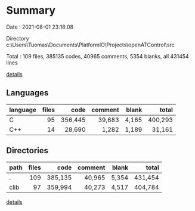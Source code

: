 # Summary

Date : 2021-08-01 23:18:08

Directory c:\Users\Tuomas\Documents\PlatformIO\Projects\openATControl\src

Total : 109 files,  385135 codes, 40965 comments, 5354 blanks, all 431454 lines

[details](details.md)

## Languages
| language | files | code | comment | blank | total |
| :--- | ---: | ---: | ---: | ---: | ---: |
| C | 95 | 356,445 | 39,683 | 4,165 | 400,293 |
| C++ | 14 | 28,690 | 1,282 | 1,189 | 31,161 |

## Directories
| path | files | code | comment | blank | total |
| :--- | ---: | ---: | ---: | ---: | ---: |
| . | 109 | 385,135 | 40,965 | 5,354 | 431,454 |
| clib | 97 | 359,994 | 40,273 | 4,517 | 404,784 |

[details](details.md)